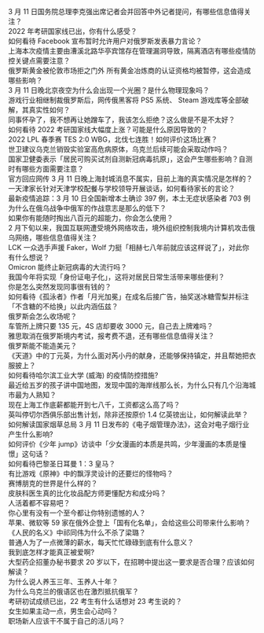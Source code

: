 3 月 11 日国务院总理李克强出席记者会并回答中外记者提问，有哪些信息值得关注？  
2022 年考研国家线已出，你有什么感受？  
如何看待 Facebook 宣布暂时允许用户对俄罗斯发表暴力言论？  
上海本次疫情主要由漕溪北路华亭宾馆存在管理漏洞导致，隔离酒店有哪些疫情防控关键点需要注意？  
俄罗斯黄金被伦敦市场拒之门外 所有黄金冶炼商的认证资格均被暂停，这会造成哪些影响？  
3 月 11 日晚北京夜空为什么会出现一个光圈？是什么物理现象吗？  
游戏行业相继制裁俄罗斯后，网传俄黑客将 PS5 系统、 Steam 游戏库等全部破解，其真实性如何？  
同事怀孕了，我不想再让她蹭车了，我该怎么拒绝？这么做是不是不太好？  
如何看待 2022 考研国家线大幅度上涨？可能是什么原因导致的？  
2022 LPL 春季赛 TES 2:0 WBG，北伐七连胜！如何评价这场比赛？  
世卫建议乌克兰销毁实验室高危病原体，乌克兰后续可能会采取动作吗？  
国家卫健委表示「居民可购买试剂自测新冠病毒抗原」，这会产生哪些影响？自测时有哪些方面需要注意？  
官方回应网传 3 月 11 日晚上海封城消息不属实，目前上海的真实情况是怎样的？  
一天津家长针对天津学校配餐与学校领导开展谈话，如何看待家长的言论？  
最新疫情追踪：3 月 10 日全国新增本土确诊 397 例，本土无症状感染者 703 例  
为什么在俄乌战争中俄军的作战意志是那么的低下？  
如果你有能随时掏出八百元的超能力，你会怎么使用？  
2 月下旬以来，我国互联网遭受境外网络攻击，境外组织控制我境内计算机攻击俄乌网络，哪些信息值得关注？  
LCK 一众选手声援 Faker，Wolf 力挺「相赫七八年前就应该这样说了」，对此你有什么想说？  
Omicron 能终止新冠病毒的大流行吗？  
我国今年将实现「身份证电子化」，这将对居民日常生活带来哪些便利？  
你是怎么突然发现同事很有钱的？  
如何看待《孤泳者》作者「月光加冕」在成名后接广告，抽奖送冰糖雪梨并标注「不含糖的不给换」以此内涵伍兹？  
俄罗斯会怎么收场呢？  
车管所上牌只要 135 元，4S 店却要收 3000 元，自己去上牌难吗？  
雅思取消在俄罗斯境内考试，报考费不退，还有哪些信息值得关注？  
俄罗斯能不能造美元？  
《天道》中的丁元英，为什么面对芮小丹的献身，还能够保持镇定，并且帮她把衣服披上？  
如何看待哈尔滨工业大学 (威海) 的疫情防控措施?  
最近给五岁的孩子讲中国地图，发现中国的海岸线那么长，为什么只有几个沿海城市最为人熟知？  
现在上海工作底薪都能开到七八千，工资都这么高了吗？  
英叫停切尔西俱乐部出售计划，除非还按原价 1.4 亿英镑出让，如何解读此举？  
如何解读国家烟草总局 3 月 11 日发布的《电子烟管理办法》，这会对电子烟行业产生什么影响?  
如何评价《少年 jump》访谈中「少女漫画的本质是共鸣，少年漫画的本质是憧憬」这句话？  
如何看待巴黎圣日耳曼 1：3 皇马？  
有比游戏《原神》中的飘浮灵设计的还要烂的怪物吗？  
赛博朋克的世界是什么样的？  
皮肤科医生真的比化妆品配方师更懂配方和成分吗？  
人活着都不容易吧？  
你心里有没有一个至今都让你特别遗憾的人？  
苹果、微软等 59 家在俄外企登上「国有化名单」，会给这些公司带来什么影响？  
《人民的名义》中祁同伟为什么不杀了梁璐？  
普通人为了一点微薄的薪水，每天忙忙碌碌到底有什么意义？  
我到底怎样才能真正被爱啊?  
大型药企招董办秘书要求 20 岁以下，在招聘中提出这一要求是否合理？应该如何解读？  
为什么说人养玉三年、玉养人十年？  
为什么乌克兰的俄语区也在激烈抵抗俄军？  
考研初试成绩已出，22 考生有什么话想对 23 考生说的？  
女生如果主动一点，男生会心动吗？  
职场新人应该干不属于自己的活儿吗？  
